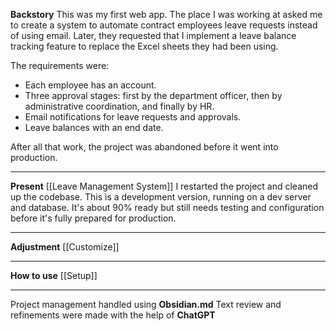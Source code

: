 
**Backstory**
This was my first web app. The place I was working at asked me to create a system to automate contract employees leave requests instead of using email. Later, they requested that I implement a leave balance tracking feature to replace the Excel sheets they had been using.

The requirements were:

- Each employee has an account.
- Three approval stages: first by the department officer, then by administrative coordination, and finally by HR.
- Email notifications for leave requests and approvals.
- Leave balances with an end date.

 After all that work, the project was abandoned before it went into production.
___

**Present**
[[Leave Management System]]
I restarted the project and cleaned up the codebase. This is a development version, running on a dev server and database. It's about 90% ready but still needs testing and configuration before it's fully prepared for production.
___

**Adjustment**
[[Customize]]
___

**How to use**
[[Setup]]
___

Project management handled using **Obsidian.md**
Text review and refinements were made with the help of **ChatGPT**
